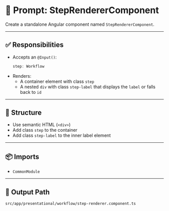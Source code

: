 # 🧠 Prompt: StepRendererComponent

Create a standalone Angular component named `StepRendererComponent`.

---

## ✅ Responsibilities

- Accepts an `@Input()`:
  ```ts
  step: Workflow
  ```
- Renders:
  - A container element with class `step`
  - A nested `div` with class `step-label` that displays the `label` or falls back to `id`

---

## 📐 Structure

- Use semantic HTML (`<div>`)
- Add class `step` to the container
- Add class `step-label` to the inner label element

---

## 📦 Imports

- `CommonModule`

---

## 📁 Output Path

```
src/app/presentational/workflow/step-renderer.component.ts
```
